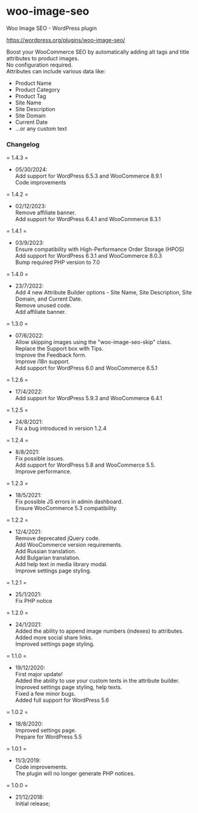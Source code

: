 # woo-image-seo
Woo Image SEO - WordPress plugin

https://wordpress.org/plugins/woo-image-seo/

Boost your WooCommerce SEO by automatically adding alt tags and title attributes to product images.  
No configuration required.  
Attributes can include various data like:
- Product Name
- Product Category
- Product Tag
- Site Name
- Site Description
- Site Domain
- Current Date
- ...or any custom text

### Changelog

= 1.4.3 =
* 05/30/2024:  
  Add support for WordPress 6.5.3 and WooCommerce 8.9.1  
  Code improvements

= 1.4.2 =
* 02/12/2023:  
  Remove affiliate banner.  
  Add support for WordPress 6.4.1 and WooCommerce 8.3.1

= 1.4.1 =
* 03/9/2023:  
  Ensure compatibility with High-Performance Order Storage (HPOS)  
  Add support for WordPress 6.3.1 and WooCommerce 8.0.3  
  Bump required PHP version to 7.0

= 1.4.0 =
* 23/7/2022:  
  Add 4 new Attribute Builder options - Site Name, Site Description, Site Domain, and Current Date.  
  Remove unused code.  
  Add affiliate banner.

= 1.3.0 =
* 07/6/2022:  
  Allow skipping images using the "woo-image-seo-skip" class.  
  Replace the Support box with Tips.  
  Improve the Feedback form.  
  Improve i18n support.  
  Add support for WordPress 6.0 and WooCommerce 6.5.1

= 1.2.6 =
* 17/4/2022:  
  Add support for WordPress 5.9.3 and WooCommerce 6.4.1

= 1.2.5 =
* 24/8/2021:  
  Fix a bug introduced in version 1.2.4

= 1.2.4 =
* 8/8/2021:  
  Fix possible issues.  
  Add support for WordPress 5.8 and WooCommerce 5.5.  
  Improve performance.

= 1.2.3 =
* 18/5/2021:  
  Fix possible JS errors in admin dashboard.  
  Ensure WooCommerce 5.3 compatibility.

= 1.2.2 =
* 12/4/2021:  
  Remove deprecated jQuery code.  
  Add WooCommerce version requirements.  
  Add Russian translation.  
  Add Bulgarian translation.  
  Add help text in media library modal.  
  Improve settings page styling.

= 1.2.1 =
* 25/1/2021:  
  Fix PHP notice

= 1.2.0 =
* 24/1/2021:  
  Added the ability to append image numbers (indexes) to attributes.  
  Added more social share links.  
  Improved settings page styling.

= 1.1.0 =
* 19/12/2020:  
  First major update!  
  Added the ability to use your custom texts in the attribute builder.  
  Improved settings page styling, help texts.  
  Fixed a few minor bugs.  
  Added full support for WordPress 5.6

= 1.0.2 =
* 18/8/2020:  
  Improved settings page.  
  Prepare for WordPress 5.5

= 1.0.1 =
* 11/3/2019:  
  Code improvements.  
  The plugin will no longer generate PHP notices.

= 1.0.0 =
* 21/12/2018:  
  Initial release;
